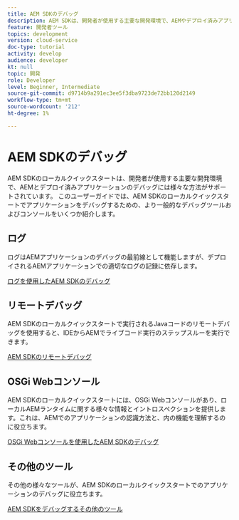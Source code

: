```yaml
---
title: AEM SDKのデバッグ
description: AEM SDKは、開発者が使用する主要な開発環境で、AEMやデプロイ済みアプリケーションのデバッグに関する様々な方法をサポートしています。
feature: 開発者ツール
topics: development
version: cloud-service
doc-type: tutorial
activity: develop
audience: developer
kt: null
topic: 開発
role: Developer
level: Beginner, Intermediate
source-git-commit: d9714b9a291ec3ee5f3dba9723de72bb120d2149
workflow-type: tm+mt
source-wordcount: '212'
ht-degree: 1%

---
```



# AEM SDKのデバッグ

AEM SDKのローカルクイックスタートは、開発者が使用する主要な開発環境で、AEMとデプロイ済みアプリケーションのデバッグには様々な方法がサポートされています。 このユーザーガイドでは、AEM SDKのローカルクイックスタートでアプリケーションをデバッグするための、より一般的なデバッグツールおよびコンソールをいくつか紹介します。

## ログ

ログはAEMアプリケーションのデバッグの最前線として機能しますが、デプロイされるAEMアプリケーションでの適切なログの記録に依存します。

[ログを使用したAEM SDKのデバッグ](./logs.md)

## リモートデバッグ

AEM SDKのローカルクイックスタートで実行されるJavaコードのリモートデバッグを使用すると、IDEからAEMでライブコード実行のステップスルーを実行できます。

[AEM SDKのリモートデバッグ](./remote-debugging.md)

## OSGi Webコンソール

AEM SDKのローカルクイックスタートには、OSGi Webコンソールがあり、ローカルAEMランタイムに関する様々な情報とイントロスペクションを提供します。これは、AEMでのアプリケーションの認識方法と、内の機能を理解するのに役立ちます。

[OSGi Webコンソールを使用したAEM SDKのデバッグ](./osgi-web-consoles.md)

## その他のツール

その他の様々なツールが、AEM SDKのローカルクイックスタートでのアプリケーションのデバッグに役立ちます。

[AEM SDKをデバッグするその他のツール](./other-tools.md)
